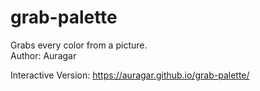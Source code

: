 # grab-palette
Grabs every color from a picture.  
Author: Auragar

Interactive Version: https://auragar.github.io/grab-palette/
